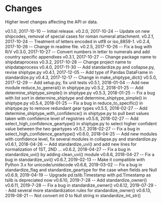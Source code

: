 Changes
=======

Higher level changes affecting the API or data.

v0.1.0, 2017-10-10 -- Initial release.
v0.2.0, 2017-10-24 -- Update on new shipcodes, removal of special cases for roman numeral attachment.
v0.2.1, 2017-10-24 -- Treatment of letters encoded in utf8 or iso_8859-1.
v0.2.4, 2017-10-26 -- Change in readme file.
v0.2.5, 2017-10-26 -- Fix a bug with R/V
v0.3.0, 2017-10-27 -- Convert numbers in letter to numerals and add country specific appendixes
v0.3.1, 2017-10-27 -- Change package name to shipdataprocess
v0.3.2, 2017-10-28 -- Change project name to shipdataprocess
v0.4.0, 2017-11-30 -- Add standardize.py and collapse.py, revise shiptype.py
v0.4.1, 2017-12-05 -- Add type of Pandas DataFrame in standardize.py
v0.4.3, 2017-12-17 -- Change in make_shiptype_dict()
v0.5.0, 2017-12-29 -- Add setup.py, fix unit tests
v0.5.1, 2018-01-04 -- Add new module reduce_to_general() in shiptype.py 
v0.5.2, 2018-01-25 -- Add determine_shiptype_simple() in shiptype.py
v0.5.3, 2018-01-25 -- Fix a bug with list sort in determine_shiptype and determine_shiptype_simple() in shiptype.py
v0.5.4, 2018-01-25 -- Fix a bug in reduce_to_specific() in shiptype.py to remove redundant gear types
v0.5.5, 2018-02-27 -- Add determine_shiptype_with_confidence() in shiptype.py to pull best values taken with confidence level of registries
v0.5.6, 2018-02-27 -- Add select_high_confidence_geartype() in shiptype.py to select higher confident value between the two geartypes
v0.5.7, 2018-02-27 -- Fix a bug in select_high_confidence_geartype()
v0.6.0, 2018-04-25 -- Add new modules with confidence level, fix several modules in collapse.py and standardize.py
v0.6.1, 2018-04-26 -- Add standardize_uvi() and add new lines for normalization of 1ST, 2ND ...
v0.6.2, 2018-04-27 -- Fix a bug in standardize_uvi() by adding clean_uvi() module
v0.6.6, 2018-04-27 -- Fix a bug in standardize_uvi()
v0.6.7, 2019-02-13 -- Make it compatible with Python 3.x for unicode/unidecode 
v0.6.8, 2019-03-02 -- Fix a bug in standardize_flag and standardize_geartype for the case when fields are Null
v0.6.9, 2019-04-19 -- Upgrade pd.tslib.Timestamp with pd.Timestamp as tslib is depreciated now
v0.6.10, 2019-7-28 -- Add standardize_owner()
v0.6.11, 2019-7-28 -- Fix a bug in standardize_owner()
v0.6.12, 2019-07-29 -- Add several more standardization rules for standardize_owner()
v0.6.13, 2019-08-21 -- Not convert int 0 to Null string in standardize_int_str()


